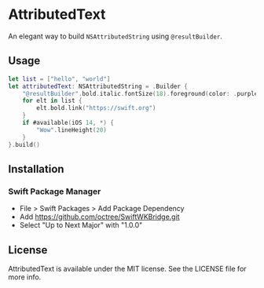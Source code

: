 # AttributedText

An elegant way to build `NSAttributedString` using `@resultBuilder`. 



## Usage

```swift
let list = ["hello", "world"]
let attributedText: NSAttributedString = .Builder {
    "@resultBuilder".bold.italic.fontSize(18).foreground(color: .purple)
    for elt in list {
        elt.bold.link("https://swift.org")
    }
    if #available(iOS 14, *) {
        "Wow".lineHeight(20)
    }
}.build()
```



## Installation

### Swift Package Manager
* File > Swift Packages > Add Package Dependency
* Add https://github.com/octree/SwiftWKBridge.git
* Select "Up to Next Major" with "1.0.0"



## License

AttributedText is available under the MIT license. See the LICENSE file for more info.